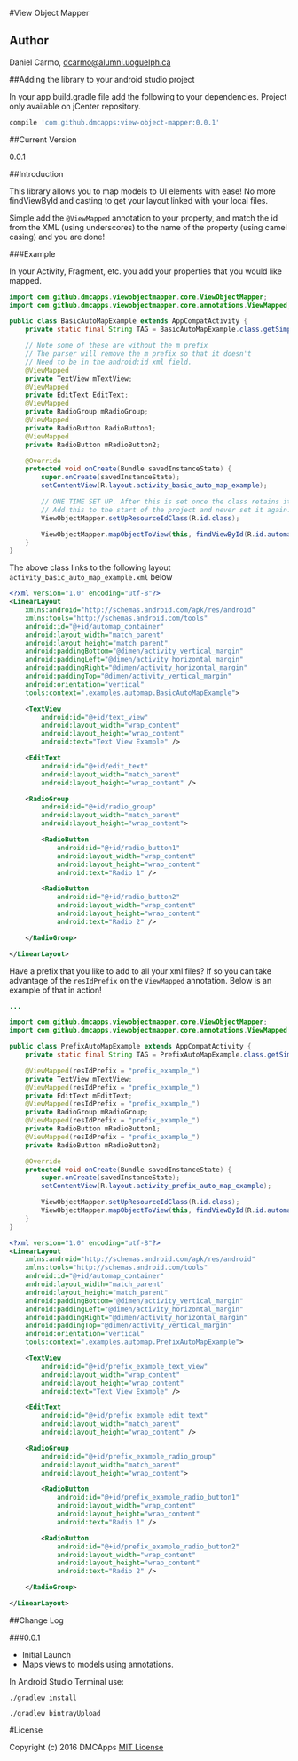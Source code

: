 #View Object Mapper

## Author

Daniel Carmo, dcarmo@alumni.uoguelph.ca

##Adding the library to your android studio project

In your app build.gradle file add the following to your dependencies. Project only available on jCenter repository.

```groovy
compile 'com.github.dmcapps:view-object-mapper:0.0.1'
```

##Current Version

0.0.1

##Introduction

This library allows you to map models to UI elements with ease! No more findViewById and casting to get your layout linked with your local files.

Simple add the `@ViewMapped` annotation to your property, and match the id from the XML (using underscores) to the name of the property (using camel casing) and you are done!

###Example

In your Activity, Fragment, etc. you add your properties that you would like mapped. 

``` java
import com.github.dmcapps.viewobjectmapper.core.ViewObjectMapper;
import com.github.dmcapps.viewobjectmapper.core.annotations.ViewMapped;

public class BasicAutoMapExample extends AppCompatActivity {
    private static final String TAG = BasicAutoMapExample.class.getSimpleName();

    // Note some of these are without the m prefix
    // The parser will remove the m prefix so that it doesn't
    // Need to be in the android:id xml field.
    @ViewMapped
    private TextView mTextView;
    @ViewMapped
    private EditText EditText;
    @ViewMapped
    private RadioGroup mRadioGroup;
    @ViewMapped
    private RadioButton RadioButton1;
    @ViewMapped
    private RadioButton mRadioButton2;

    @Override
    protected void onCreate(Bundle savedInstanceState) {
        super.onCreate(savedInstanceState);
        setContentView(R.layout.activity_basic_auto_map_example);

        // ONE TIME SET UP. After this is set once the class retains it since it's autogenerated it will never change.
        // Add this to the start of the project and never set it again.
        ViewObjectMapper.setUpResourceIdClass(R.id.class);

        ViewObjectMapper.mapObjectToView(this, findViewById(R.id.automap_container));
    }
}
```

The above class links to the following layout `activity_basic_auto_map_example.xml` below

```xml
<?xml version="1.0" encoding="utf-8"?>
<LinearLayout
    xmlns:android="http://schemas.android.com/apk/res/android"
    xmlns:tools="http://schemas.android.com/tools"
    android:id="@+id/automap_container"
    android:layout_width="match_parent"
    android:layout_height="match_parent"
    android:paddingBottom="@dimen/activity_vertical_margin"
    android:paddingLeft="@dimen/activity_horizontal_margin"
    android:paddingRight="@dimen/activity_horizontal_margin"
    android:paddingTop="@dimen/activity_vertical_margin"
    android:orientation="vertical"
    tools:context=".examples.automap.BasicAutoMapExample">

    <TextView
        android:id="@+id/text_view"
        android:layout_width="wrap_content"
        android:layout_height="wrap_content"
        android:text="Text View Example" />

    <EditText
        android:id="@+id/edit_text"
        android:layout_width="match_parent"
        android:layout_height="wrap_content" />

    <RadioGroup
        android:id="@+id/radio_group"
        android:layout_width="match_parent"
        android:layout_height="wrap_content">

        <RadioButton
            android:id="@+id/radio_button1"
            android:layout_width="wrap_content"
            android:layout_height="wrap_content"
            android:text="Radio 1" />

        <RadioButton
            android:id="@+id/radio_button2"
            android:layout_width="wrap_content"
            android:layout_height="wrap_content"
            android:text="Radio 2" />

    </RadioGroup>

</LinearLayout>
```

Have a prefix that you like to add to all your xml files? If so you can take advantage of the `resIdPrefix` on the `ViewMapped` annotation. Below is an example of that in action!

```java
... 

import com.github.dmcapps.viewobjectmapper.core.ViewObjectMapper;
import com.github.dmcapps.viewobjectmapper.core.annotations.ViewMapped;

public class PrefixAutoMapExample extends AppCompatActivity {
    private static final String TAG = PrefixAutoMapExample.class.getSimpleName();

    @ViewMapped(resIdPrefix = "prefix_example_")
    private TextView mTextView;
    @ViewMapped(resIdPrefix = "prefix_example_")
    private EditText mEditText;
    @ViewMapped(resIdPrefix = "prefix_example_")
    private RadioGroup mRadioGroup;
    @ViewMapped(resIdPrefix = "prefix_example_")
    private RadioButton mRadioButton1;
    @ViewMapped(resIdPrefix = "prefix_example_")
    private RadioButton mRadioButton2;

    @Override
    protected void onCreate(Bundle savedInstanceState) {
        super.onCreate(savedInstanceState);
        setContentView(R.layout.activity_prefix_auto_map_example);

        ViewObjectMapper.setUpResourceIdClass(R.id.class);
        ViewObjectMapper.mapObjectToView(this, findViewById(R.id.automap_container));
    }
}
```

```xml
<?xml version="1.0" encoding="utf-8"?>
<LinearLayout
    xmlns:android="http://schemas.android.com/apk/res/android"
    xmlns:tools="http://schemas.android.com/tools"
    android:id="@+id/automap_container"
    android:layout_width="match_parent"
    android:layout_height="match_parent"
    android:paddingBottom="@dimen/activity_vertical_margin"
    android:paddingLeft="@dimen/activity_horizontal_margin"
    android:paddingRight="@dimen/activity_horizontal_margin"
    android:paddingTop="@dimen/activity_vertical_margin"
    android:orientation="vertical"
    tools:context=".examples.automap.PrefixAutoMapExample">

    <TextView
        android:id="@+id/prefix_example_text_view"
        android:layout_width="wrap_content"
        android:layout_height="wrap_content"
        android:text="Text View Example" />

    <EditText
        android:id="@+id/prefix_example_edit_text"
        android:layout_width="match_parent"
        android:layout_height="wrap_content" />

    <RadioGroup
        android:id="@+id/prefix_example_radio_group"
        android:layout_width="match_parent"
        android:layout_height="wrap_content">

        <RadioButton
            android:id="@+id/prefix_example_radio_button1"
            android:layout_width="wrap_content"
            android:layout_height="wrap_content"
            android:text="Radio 1" />

        <RadioButton
            android:id="@+id/prefix_example_radio_button2"
            android:layout_width="wrap_content"
            android:layout_height="wrap_content"
            android:text="Radio 2" />

    </RadioGroup>

</LinearLayout>
```

##Change Log

###0.0.1
- Initial Launch
- Maps views to models using annotations.

In Android Studio Terminal use:
```
./gradlew install

./gradlew bintrayUpload
```

#License

Copyright (c) 2016 DMCApps [MIT License](https://opensource.org/licenses/MIT)
